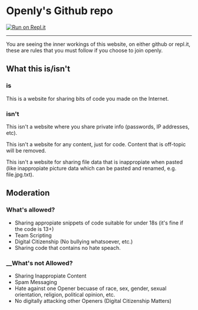 # Openly's Github repo
[![Run on Repl.it](https://repl.it/badge/github/@Touchcreator/openly)](https://repl.it/@Touchcreator/openly)
___
You are seeing the inner workings of this website, on either github or repl.it, these are rules that you must follow if you choose to join openly.

## __What this is/isn't__

### is
This is a website for sharing bits of code you made on the Internet.

### __isn't__
This isn't a website where you share private info (passwords, IP addresses, etc).

This isn't a website for any content, just for code. Content that is off-topic will be removed.

This isn't a website for sharing file data that is inappropiate when pasted (like inappropiate picture data which can be pasted and renamed, e.g. file.jpg.txt).

## __Moderation__

### __What's allowed?__
- Sharing appropiate snippets of code suitable for under 18s (it's fine if the code is 13+)
- Team Scripting
- Digital Citizenship (No bullying whatsoever, etc.)
- Sharing code that contains no hate speach.
### __What's not Allowed?
- Sharing Inappropiate Content
- Spam Messaging
- Hate against one Opener becuase of race, sex, gender, sexual orientation, religion, political opinion, etc.
- No digitally attacking other Openers (Digital Citizenship Matters) 